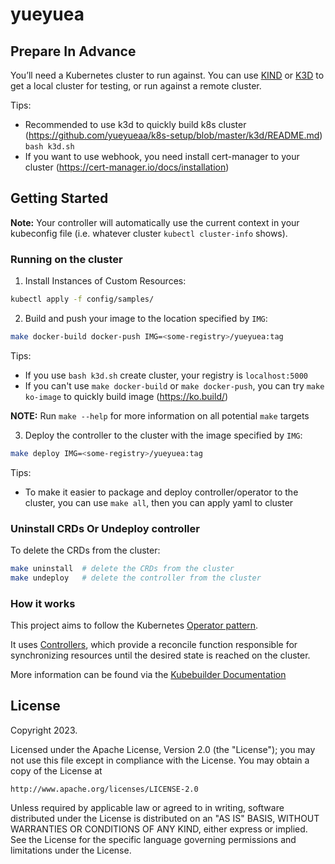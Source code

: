 # yueyuea

## Prepare In Advance
You’ll need a Kubernetes cluster to run against. You can use [KIND](https://sigs.k8s.io/kind) or [K3D](https://k3d.io/v5.5.2) to get a local cluster for testing, or run against a remote cluster.

Tips: 
- Recommended to use k3d to quickly build k8s cluster (https://github.com/yueyueaa/k8s-setup/blob/master/k3d/README.md) `bash k3d.sh`
- If you want to use webhook, you need install cert-manager to your cluster (https://cert-manager.io/docs/installation)

## Getting Started
**Note:** Your controller will automatically use the current context in your kubeconfig file (i.e. whatever cluster `kubectl cluster-info` shows).

### Running on the cluster
1. Install Instances of Custom Resources:

```sh
kubectl apply -f config/samples/
```

2. Build and push your image to the location specified by `IMG`:

```sh
make docker-build docker-push IMG=<some-registry>/yueyuea:tag
```

Tips: 
- If you use `bash k3d.sh` create cluster, your registry is `localhost:5000`
- If you can't use `make docker-build` or `make docker-push`, you can try `make ko-image` to quickly build image (https://ko.build/)

**NOTE:** Run `make --help` for more information on all potential `make` targets

3. Deploy the controller to the cluster with the image specified by `IMG`:

```sh
make deploy IMG=<some-registry>/yueyuea:tag
```

Tips:
- To make it easier to package and deploy controller/operator to the cluster, you can use `make all`, then you can apply yaml to cluster

### Uninstall CRDs Or Undeploy controller 
To delete the CRDs from the cluster:

```sh
make uninstall  # delete the CRDs from the cluster
make undeploy   # delete the controller from the cluster
```

### How it works
This project aims to follow the Kubernetes [Operator pattern](https://kubernetes.io/docs/concepts/extend-kubernetes/operator/).

It uses [Controllers](https://kubernetes.io/docs/concepts/architecture/controller/),
which provide a reconcile function responsible for synchronizing resources until the desired state is reached on the cluster.

More information can be found via the [Kubebuilder Documentation](https://book.kubebuilder.io/introduction.html)

## License

Copyright 2023.

Licensed under the Apache License, Version 2.0 (the "License");
you may not use this file except in compliance with the License.
You may obtain a copy of the License at

    http://www.apache.org/licenses/LICENSE-2.0

Unless required by applicable law or agreed to in writing, software
distributed under the License is distributed on an "AS IS" BASIS,
WITHOUT WARRANTIES OR CONDITIONS OF ANY KIND, either express or implied.
See the License for the specific language governing permissions and
limitations under the License.

